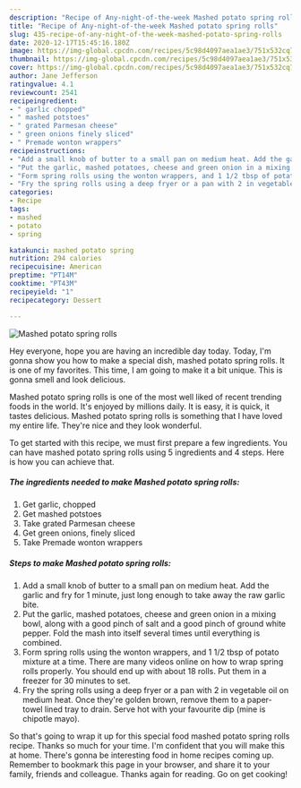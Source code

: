 ```yaml
---
description: "Recipe of Any-night-of-the-week Mashed potato spring rolls"
title: "Recipe of Any-night-of-the-week Mashed potato spring rolls"
slug: 435-recipe-of-any-night-of-the-week-mashed-potato-spring-rolls
date: 2020-12-17T15:45:16.180Z
image: https://img-global.cpcdn.com/recipes/5c98d4097aea1ae3/751x532cq70/mashed-potato-spring-rolls-recipe-main-photo.jpg
thumbnail: https://img-global.cpcdn.com/recipes/5c98d4097aea1ae3/751x532cq70/mashed-potato-spring-rolls-recipe-main-photo.jpg
cover: https://img-global.cpcdn.com/recipes/5c98d4097aea1ae3/751x532cq70/mashed-potato-spring-rolls-recipe-main-photo.jpg
author: Jane Jefferson
ratingvalue: 4.1
reviewcount: 2541
recipeingredient:
- " garlic chopped"
- " mashed potstoes"
- " grated Parmesan cheese"
- " green onions finely sliced"
- " Premade wonton wrappers"
recipeinstructions:
- "Add a small knob of butter to a small pan on medium heat. Add the garlic and fry for 1 minute, just long enough to take away the raw garlic bite."
- "Put the garlic, mashed potatoes, cheese and green onion in a mixing bowl, along with a good pinch of salt and a good pinch of ground white pepper. Fold the mash into itself several times until everything is combined."
- "Form spring rolls using the wonton wrappers, and 1 1/2 tbsp of potato mixture at a time. There are many videos online on how to wrap spring rolls properly. You should end up with about 18 rolls. Put them in a freezer for 30 minutes to set."
- "Fry the spring rolls using a deep fryer or a pan with 2 in vegetable oil on medium heat. Once they&#39;re golden brown, remove them to a paper-towel lined tray to drain. Serve hot with your favourite dip (mine is chipotle mayo)."
categories:
- Recipe
tags:
- mashed
- potato
- spring

katakunci: mashed potato spring 
nutrition: 294 calories
recipecuisine: American
preptime: "PT14M"
cooktime: "PT43M"
recipeyield: "1"
recipecategory: Dessert

---
```



![Mashed potato spring rolls](https://img-global.cpcdn.com/recipes/5c98d4097aea1ae3/751x532cq70/mashed-potato-spring-rolls-recipe-main-photo.jpg)

Hey everyone, hope you are having an incredible day today. Today, I'm gonna show you how to make a special dish, mashed potato spring rolls. It is one of my favorites. This time, I am going to make it a bit unique. This is gonna smell and look delicious.

Mashed potato spring rolls is one of the most well liked of recent trending foods in the world. It's enjoyed by millions daily. It is easy, it is quick, it tastes delicious. Mashed potato spring rolls is something that I have loved my entire life. They're nice and they look wonderful.




To get started with this recipe, we must first prepare a few ingredients. You can have mashed potato spring rolls using 5 ingredients and 4 steps. Here is how you can achieve that.

<!--inarticleads1-->

##### The ingredients needed to make Mashed potato spring rolls:

1. Get  garlic, chopped
1. Get  mashed potstoes
1. Take  grated Parmesan cheese
1. Get  green onions, finely sliced
1. Take  Premade wonton wrappers




<!--inarticleads2-->

##### Steps to make Mashed potato spring rolls:

1. Add a small knob of butter to a small pan on medium heat. Add the garlic and fry for 1 minute, just long enough to take away the raw garlic bite.
1. Put the garlic, mashed potatoes, cheese and green onion in a mixing bowl, along with a good pinch of salt and a good pinch of ground white pepper. Fold the mash into itself several times until everything is combined.
1. Form spring rolls using the wonton wrappers, and 1 1/2 tbsp of potato mixture at a time. There are many videos online on how to wrap spring rolls properly. You should end up with about 18 rolls. Put them in a freezer for 30 minutes to set.
1. Fry the spring rolls using a deep fryer or a pan with 2 in vegetable oil on medium heat. Once they&#39;re golden brown, remove them to a paper-towel lined tray to drain. Serve hot with your favourite dip (mine is chipotle mayo).




So that's going to wrap it up for this special food mashed potato spring rolls recipe. Thanks so much for your time. I'm confident that you will make this at home. There's gonna be interesting food in home recipes coming up. Remember to bookmark this page in your browser, and share it to your family, friends and colleague. Thanks again for reading. Go on get cooking!
